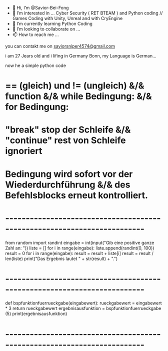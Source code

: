 - 👋 Hi, I’m @Savior-Bei-Fong
- 👀 I’m interested in ... Cyber Security ( RET BTEAM ) and Python coding //  Games Coding with Unity, Unreal and with CryEngine
- 🌱 I’m currently learning Python Coding
- 💞️ I’m looking to collaborate on ...
- 📫 How to reach me ...

you can contakt me on saviorsniper4574@gmail.com

i am 27 Jears old and i lifing in Germany Bonn, my Language is German...

now he a simple python code


# == (gleich) und != (ungleich) &/& function &/& while Bedingung: &/& for Bedingung:
# "break" stop der Schleife  &/& "continue" rest von Schleife ignoriert
# Bedingung wird sofort vor der Wiederdurchführung &/& des Befehlsblocks erneut kontrolliert.
# ------------------------------------------------------------------------
from random import randint
eingabe = int(input("Gib eine positive ganze Zahl an: "))
liste = []
for i in range(eingabe):
    liste.append(randint(0, 100))
result = 0
for i in range(eingabe):
    result = result + liste[i]
result = result / len(liste)
print("Das Ergebnis lautet " + str(result) + ".")
# ------------------------------------------------------------------------
def bspfunktionfuerrueckgabe(eingabewert):
    rueckgabewert = eingabewert * 3
    return rueckgabewert
ergebnisausfunktion = bspfunktionfuerrueckgabe (5)
print(ergebnisausfunktion)
# ------------------------------------------------------------------------
